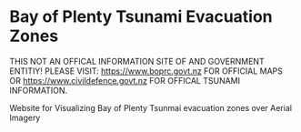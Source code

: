 # Bay of Plenty Tsunami Evacuation Zones
THIS NOT AN OFFICAL INFORMATION SITE OF AND GOVERNMENT ENTITIY! PLEASE VISIT: https://www.boprc.govt.nz FOR OFFICIAL MAPS OR https://www.civildefence.govt.nz FOR OFFICAL TSUNAMI INFORMATION. 

Website for Visualizing Bay of Plenty Tsunmai evacuation zones over Aerial Imagery
